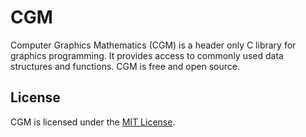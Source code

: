 # CGM

Computer Graphics Mathematics (CGM) is a header only C library for graphics
programming. It provides access to commonly used data structures and functions.
CGM is free and open source.

## License

CGM is licensed under the [MIT License](./LICENSE.txt).
